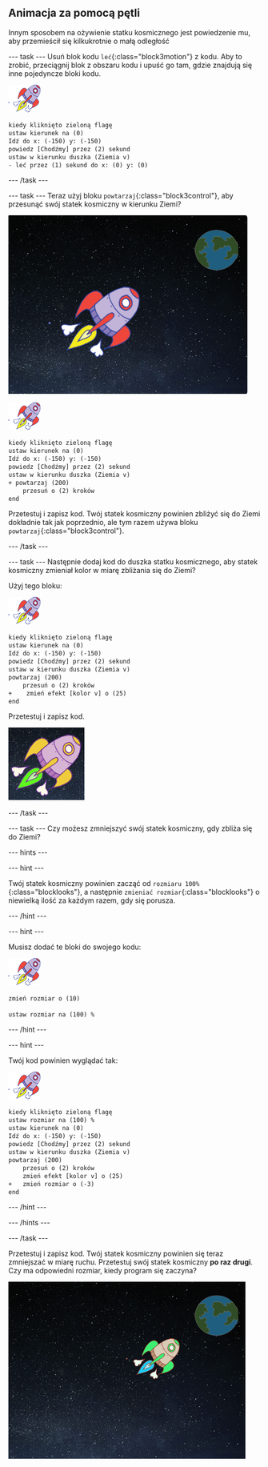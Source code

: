 ## Animacja za pomocą pętli

Innym sposobem na ożywienie statku kosmicznego jest powiedzenie mu, aby przemieścił się kilkukrotnie o małą odległość

--- task --- Usuń blok kodu `leć`{:class="block3motion"} z kodu. Aby to zrobić, przeciągnij blok z obszaru kodu i upuść go tam, gdzie znajdują się inne pojedyncze bloki kodu.

![Duszek Statku kosmicznego](images/sprite-spaceship.png)

```blocks3
kiedy kliknięto zieloną flagę
ustaw kierunek na (0)
Idź do x: (-150) y: (-150)
powiedz [Chodźmy] przez (2) sekund
ustaw w kierunku duszka (Ziemia v)
- leć przez (1) sekund do x: (0) y: (0)
```

--- /task ---

--- task --- Teraz użyj bloku `powtarzaj`{:class="block3control"}, aby przesunąć swój statek kosmiczny w kierunku Ziemi?

![Testowanie animacji statku kosmicznego](images/space-animate-stage.png)

![Duszek Statku kosmicznego](images/sprite-spaceship.png)

```blocks3
kiedy kliknięto zieloną flagę
ustaw kierunek na (0)
Idź do x: (-150) y: (-150)
powiedz [Chodźmy] przez (2) sekund
ustaw w kierunku duszka (Ziemia v)
+ powtarzaj (200) 
    przesuń o (2) kroków
end
```

Przetestuj i zapisz kod. Twój statek kosmiczny powinien zbliżyć się do Ziemi dokładnie tak jak poprzednio, ale tym razem używa bloku `powtarzaj`{:class="block3control"}.

--- /task ---

--- task --- Następnie dodaj kod do duszka statku kosmicznego, aby statek kosmiczny zmieniał kolor w miarę zbliżania się do Ziemi?

Użyj tego bloku:

![Duszek Statku kosmicznego](images/sprite-spaceship.png)

```blocks3
kiedy kliknięto zieloną flagę
ustaw kierunek na (0)
Idź do x: (-150) y: (-150)
powiedz [Chodźmy] przez (2) sekund
ustaw w kierunku duszka (Ziemia v)
powtarzaj (200) 
    przesuń o (2) kroków
+    zmień efekt [kolor v] o (25)
end
```

Przetestuj i zapisz kod.

![Testowanie statku kosmicznego zmieniającego kolor](images/space-colour-test.png)

--- /task ---

--- task --- Czy możesz zmniejszyć swój statek kosmiczny, gdy zbliża się do Ziemi?

--- hints ---


--- hint ---

Twój statek kosmiczny powinien zacząć od `rozmiaru 100%`{:class="blocklooks"}, a następnie `zmieniać rozmiar`{:class="blocklooks"} o niewielką ilość za każdym razem, gdy się porusza.

--- /hint ---

--- hint ---

Musisz dodać te bloki do swojego kodu:

![Duszek Statku kosmicznego](images/sprite-spaceship.png)

```blocks3
zmień rozmiar o (10)

ustaw rozmiar na (100) %
```

--- /hint ---

--- hint ---

Twój kod powinien wyglądać tak:

![Duszek Statku kosmicznego](images/sprite-spaceship.png)

```blocks3
kiedy kliknięto zieloną flagę
ustaw rozmiar na (100) %
ustaw kierunek na (0)
Idź do x: (-150) y: (-150)
powiedz [Chodźmy] przez (2) sekund
ustaw w kierunku duszka (Ziemia v)
powtarzaj (200) 
    przesuń o (2) kroków
    zmień efekt [kolor v] o (25)
+   zmień rozmiar o (-3)
end
```

--- /hint ---

--- /hints ---

--- /task ---

Przetestuj i zapisz kod. Twój statek kosmiczny powinien się teraz zmniejszać w miarę ruchu. Przetestuj swój statek kosmiczny **po raz drugi**. Czy ma odpowiedni rozmiar, kiedy program się zaczyna?

![Testowanie zmniejszającego się statku kosmicznego](images/space-size-test.png)